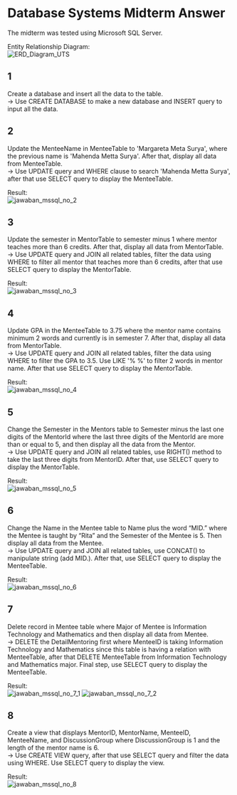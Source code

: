 # Database Systems Midterm Answer
The midterm was tested using Microsoft SQL Server. 

Entity Relationship Diagram: <br />
![ERD_Diagram_UTS](https://github.com/user-attachments/assets/5d0c6a2a-f73d-4f07-9882-d38164ce3bdf)

## 1
Create a database and insert all the data to the table. <br />
-> Use CREATE DATABASE to make a new database and INSERT query to input all the data.

## 2
Update the MenteeName in MenteeTable to 'Margareta Meta Surya', where the previous name is 'Mahenda Metta Surya'. After that, display all data from MenteeTable. <br />
-> Use UPDATE query and WHERE clause to search 'Mahenda Metta Surya', after that use SELECT query to display the MenteeTable.

Result: <br />
![jawaban_mssql_no_2](https://github.com/user-attachments/assets/b7c536e0-8641-4ccd-88b4-b69673d34c94)


## 3
Update the semester in MentorTable to semester minus 1 where mentor teaches more than 6 credits. After that, display all data from MentorTable. <br />
-> Use UPDATE query and JOIN all related tables, filter the data using WHERE to filter all mentor that teaches more than 6 credits, after that use SELECT query to display the MentorTable.

Result: <br />
![jawaban_mssql_no_3](https://github.com/user-attachments/assets/878cb8ad-d17c-4848-a041-f3bb5f39c216)

## 4
Update GPA in the MenteeTable to 3.75 where the mentor name contains minimum 2 words and currently is in semester 7. After that, display all data from MentorTable. <br />
-> Use UPDATE query and JOIN all related tables, filter the data using WHERE to filter the GPA to 3.5. Use LIKE '% %' to filter 2 words in mentor name. After that use SELECT query to display the MentorTable.

Result: <br />
![jawaban_mssql_no_4](https://github.com/user-attachments/assets/317391f0-886b-41e3-8c3f-94e7dd4b3e2d)

## 5
Change the Semester in the Mentors table to Semester minus the last one digits of the MentorId where the last three digits of the MentorId are more than or equal to 5, and then display all the data from the Mentor. <br />
-> Use UPDATE query and JOIN all related tables, use RIGHT() method to take the last three digits from MentorID. After that, use SELECT query to display the MentorTable.

Result: <br />
![jawaban_mssql_no_5](https://github.com/user-attachments/assets/735474d2-3172-4614-9e84-5ef9e16332ea)

## 6
Change the Name in the Mentee table to Name plus the word “MID.” where the Mentee is taught by “Rita” and the Semester of the Mentee is 5. Then display all data from the Mentee. <br />
-> Use UPDATE query and JOIN all related tables, use CONCAT() to manipulate string (add MID.). After that, use SELECT query to display the MenteeTable.

Result: <br />
![jawaban_mssql_no_6](https://github.com/user-attachments/assets/a008d0b3-eb5c-46db-b1e2-f4350c3cba69)

## 7
Delete record in Mentee table where Major of Mentee is Information Technology and Mathematics and then display all data from Mentee. <br />
-> DELETE the DetailMentoring first where MenteeID is taking Information Technology and Mathematics since this table is having a relation with MenteeTable, after that DELETE MenteeTable from Information Technology and Mathematics major. Final step, use SELECT query to display the MenteeTable.

Result: <br />
![jawaban_mssql_no_7_1](https://github.com/user-attachments/assets/ede047d7-1324-47cf-9663-95f33dc47cc9)
![jawaban_mssql_no_7_2](https://github.com/user-attachments/assets/67dd26be-4501-4942-9e58-92d2ea41da9d)

## 8
Create a view that displays MentorID, MentorName, MenteeID, MenteeName, and DiscussionGroup where DiscussionGroup is 1 and the length of the mentor name is 6. <br />
-> Use CREATE VIEW query, after that use SELECT query and filter the data using WHERE. Use SELECT query to display the view.

Result: <br />
![jawaban_mssql_no_8](https://github.com/user-attachments/assets/39699b41-a503-4874-8458-80378ddd92a6)
